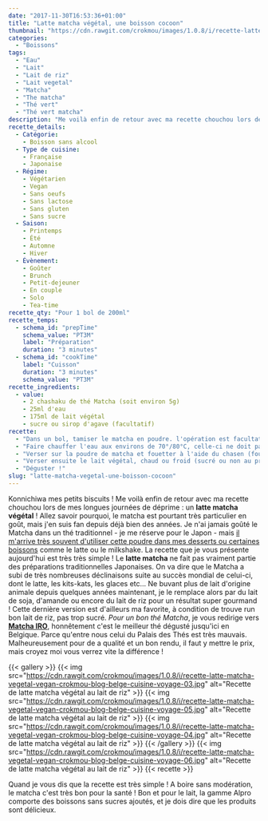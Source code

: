 ```yaml
---
date: "2017-11-30T16:53:36+01:00"
title: "Latte matcha végétal, une boisson cocoon"
thumbnail: "https://cdn.rawgit.com/crokmou/images/1.0.8/i/recette-latte-matcha-vegetal-vegan-crokmou-blog-belge-cuisine-voyage-07.jpg"
categories:
  - "Boissons"
tags:
  - "Eau"
  - "Lait"
  - "Lait de riz"
  - "Lait vegetal"
  - "Matcha"
  - "The matcha"
  - "Thé vert"
  - "Thé vert matcha"
description: "Me voilà enfin de retour avec ma recette chouchou lors de mes longues journées de déprime : un **latte matcha végétal** !"
recette_details:
  - Catégorie:
    - Boisson sans alcool
  - Type de cuisine:
    - Française
    - Japonaise
  - Régime:
    - Végétarien
    - Vegan
    - Sans oeufs
    - Sans lactose
    - Sans gluten
    - Sans sucre
  - Saison:
    - Printemps
    - Été
    - Automne
    - Hiver
  - Évènement:
    - Goûter
    - Brunch
    - Petit-dejeuner
    - En couple
    - Solo
    - Tea-time
recette_qty: "Pour 1 bol de 200ml"
recette_temps:
  - schema_id: "prepTime"
    schema_value: "PT3M"
    label: "Préparation"
    duration: "3 minutes"
  - schema_id: "cookTime"
    label: "Cuisson"
    duration: "3 minutes"
    schema_value: "PT3M"
recette_ingredients:
  - value:
    - 2 chashaku de thé Matcha (soit environ 5g)
    - 25ml d'eau
    - 175ml de lait végétal
    - sucre ou sirop d'agave (facultatif)
recette:
  - "Dans un bol, tamiser le matcha en poudre. l'opération est facultative mais cela donne un meilleur rendu."
  - "Faire chauffer l'eau aux environs de 70°/80°C, celle-ci ne doit pas bouillir mais être juste bien chaude."
  - "Verser sur la poudre de matcha et fouetter à l'aide du chasen (fouet traditionnel en bambou) ou d'un fouet basique. Former rapidement en formant un 'w' (la fondue c'est des '8' ici, on fait des 'w', voilà) jusqu'à ce qu'il n'y ai plus de 'grains' de thé."
  - "Verser ensuite le lait végétal, chaud ou froid (sucré ou non au préalable). Là encore si c'est un latte chaud, ne pas faire bouillir le lait, cela tuerait les propriétés du thé :)"
  - "Déguster !"
slug: "latte-matcha-vegetal-une-boisson-cocoon"
---
```


Konnichiwa mes petits biscuits ! Me voilà enfin de retour avec ma recette chouchou lors de mes longues journées de déprime : un **latte matcha végétal** ! Allez savoir pourquoi, le matcha est pourtant très particulier en goût, mais j'en suis fan depuis déjà bien des années. Je n'ai jamais goûté le Matcha dans un thé traditionnel - je me réserve pour le Japon - mais [il m'arrive très souvent d'utiliser cette poudre dans mes desserts ou certaines boissons](https://www.crokmou.com/tag/matcha) comme le latte ou le milkshake. La recette que je vous présente aujourd'hui est très très simple ! Le **latte matcha** ne fait pas vraiment partie des préparations traditionnelles Japonaises. On va dire que le Matcha a subi de très nombreuses déclinaisons suite au succès mondial de celui-ci, dont le latte, les kits-kats, les glaces etc... Ne buvant plus de lait d'origine animale depuis quelques années maintenant, je le remplace alors par du lait de soja, d'amande ou encore du lait de riz pour un résultat super gourmand ! Cette dernière version est d'ailleurs ma favorite, à condition de trouve run bon lait de riz, pas trop sucré. _Pour un bon thé Matcha_, je vous redirige vers [**Matcha IRO**](https://matcha-iro.com), honnêtement c'est le meilleur thé dégusté jusqu'ici en Belgique. Parce qu'entre nous celui du Palais des Thés est très mauvais. Malheureusement pour de a qualité et un bon rendu, il faut y mettre le prix, mais croyez moi vous verrez vite la différence !

{{< gallery >}}
  {{< img src="https://cdn.rawgit.com/crokmou/images/1.0.8/i/recette-latte-matcha-vegetal-vegan-crokmou-blog-belge-cuisine-voyage-03.jpg" alt="Recette de latte matcha végétal au lait de riz" >}}
  {{< img src="https://cdn.rawgit.com/crokmou/images/1.0.8/i/recette-latte-matcha-vegetal-vegan-crokmou-blog-belge-cuisine-voyage-05.jpg" alt="Recette de latte matcha végétal au lait de riz" >}}
  {{< img src="https://cdn.rawgit.com/crokmou/images/1.0.8/i/recette-latte-matcha-vegetal-vegan-crokmou-blog-belge-cuisine-voyage-04.jpg" alt="Recette de latte matcha végétal au lait de riz" >}}
{{< /gallery >}}
{{< img src="https://cdn.rawgit.com/crokmou/images/1.0.8/i/recette-latte-matcha-vegetal-vegan-crokmou-blog-belge-cuisine-voyage-06.jpg" alt="Recette de latte matcha végétal au lait de riz" >}}
{{< recette >}}

Quand je vous dis que la recette est très simple ! A boire sans modération, le matcha c'est très bon pour la santé ! Bon et pour le lait, la gamme Alpro comporte des boissons sans sucres ajoutés, et je dois dire que les produits sont délicieux.
